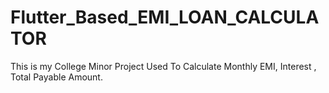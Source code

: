 # Flutter_Based_EMI_LOAN_CALCULATOR
This is my College Minor Project Used To Calculate Monthly EMI, Interest , Total Payable Amount.
